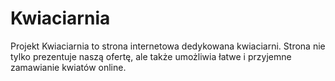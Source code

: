# Kwiaciarnia
Projekt Kwiaciarnia to strona internetowa dedykowana kwiaciarni. Strona nie tylko prezentuje naszą ofertę, ale także umożliwia łatwe i przyjemne zamawianie kwiatów online.
 
